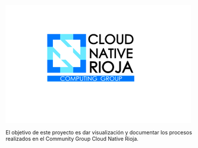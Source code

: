 ![cloud-native](./recursos/assets/logo.png)

El objetivo de este proyecto es dar visualización y documentar los procesos realizados en el Community Group Cloud Native Rioja.
